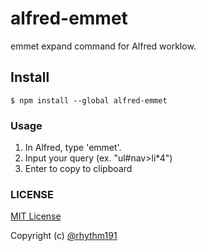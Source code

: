 # alfred-emmet

emmet expand command for Alfred worklow.

## Install

```
$ npm install --global alfred-emmet
```

### Usage

1. In Alfred, type 'emmet'. 
2. Input your query (ex. "ul#nav>li*4") 
3. Enter to copy to clipboard

### LICENSE

[MIT License](https://github.com/rhythm191/alfred-emmet/blob/master/LICENSE)

Copyright (c) [@rhythm191](https://twitter.com/rhythm191)
